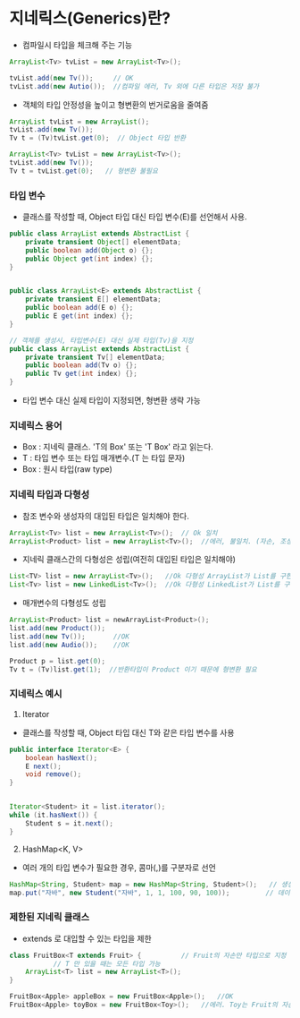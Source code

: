 # 지네릭스(Generics)란?
- 컴파일시 타입을 체크해 주는 기능
```java
ArrayList<Tv> tvList = new ArrayList<Tv>();

tvList.add(new Tv());     // OK
tvList.add(new Autio());  //컴파일 에러, Tv 외에 다른 타입은 저장 불가
```
- 객체의 타입 안정성을 높이고 형변환의 번거로움을 줄여줌
```java
ArrayList tvList = new ArrayList();
tvList.add(new Tv());
Tv t = (Tv)tvList.get(0);  // Object 타입 반환

ArrayList<Tv> tvList = new ArrayList<Tv>();
tvList.add(new Tv()); 
Tv t = tvList.get(0);   // 형변환 불필요
```

### 타입 변수
- 클래스를 작성할 때, Object 타입 대신 타입 변수(E)를 선언해서 사용.
```java
public class ArrayList extends AbstractList {
    private transient Object[] elementData;
    public boolean add(Object o) {};
    public Object get(int index) {};
}


public class ArrayList<E> extends AbstractList {
    private transient E[] elementData;
    public boolean add(E o) {};
    public E get(int index) {};
}

// 객체를 생성시, 타입변수(E) 대신 실제 타입(Tv)을 지정
public class ArrayList extends AbstractList {
    private transient Tv[] elementData;
    public boolean add(Tv o) {};
    public Tv get(int index) {};
}
```
- 타입 변수 대신 실제 타입이 지정되면, 형변환 생략 가능

### 지네릭스 용어
- Box<T> : 지네릭 클래스. 'T의 Box' 또는 'T Box' 라고 읽는다.
- T : 타입 변수 또는 타입 매개변수.(T 는 타입 문자)
- Box : 원시 타입(raw type)

### 지네릭 타입과 다형성
- 참조 변수와 생성자의 대입된 타입은 일치해야 한다.
```java
ArrayList<Tv> list = new ArrayList<Tv>();  // Ok 일치
ArrayList<Product> list = new ArrayList<Tv>();  //에러, 불일치. (자손, 조상 관계도 안 됨)
```
- 지네릭 클래스간의 다형성은 성립(여전히 대입된 타입은 일치해야)
```java
List<TV> list = new ArrayList<Tv>();   //Ok 다형성 ArrayList가 List를 구현
List<Tv> list = new LinkedList<Tv>();  //Ok 다형성 LinkedList가 List를 구현
```
- 매개변수의 다형성도 성립
```java
ArrayList<Product> list = newArrayList<Product>();
list.add(new Product());
list.add(new Tv());       //OK
list.add(new Audio());    //OK

Product p = list.get(0);
Tv t = (Tv)list.get(1);  //반환타입이 Product 이기 때문에 형변환 필요
```

### 지네릭스 예시
1. Iterator<E>
- 클래스를 작성할 때, Object 타입 대신 T와 같은 타입 변수를 사용
```java
public interface Iterator<E> {
    boolean hasNext();
    E next();
    void remove();
}


Iterator<Student> it = list.iterator();
while (it.hasNext()) {
    Student s = it.next();
}
```
2. HashMap<K, V>
- 여러 개의 타입 변수가 필요한 경우, 콤마(,)를 구분자로 선언
```java
HashMap<String, Student> map = new HashMap<String, Student>();   // 생성
map.put("자바", new Student("자바", 1, 1, 100, 90, 100));         // 데이터 저장
```

### 제한된 지네릭 클래스
- extends 로 대입할 수 있는 타입을 제한
```java
class FruitBox<T extends Fruit> {          // Fruit의 자손만 타입으로 지정 가능
           // T 만 있을 때는 모든 타입 가능
    ArrayList<T> list = new ArrayList<T>();
}

FruitBox<Apple> appleBox = new FruitBox<Apple>();   //OK
FruitBox<Apple> toyBox = new FruitBox<Toy>();   //에러. Toy는 Fruit의 자손이 아님
```